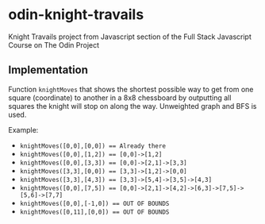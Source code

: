 # odin-knight-travails
Knight Travails project from Javascript section of the Full Stack Javascript Course on The Odin Project

## Implementation
Function `knightMoves` that shows the shortest possible way to get from one square (coordinate) to another in a 8x8 chessboard by outputting all squares the knight will stop on along the way. Unweighted graph and BFS is used.

Example:
- `knightMoves([0,0],[0,0]) == Already there`
- `knightMoves([0,0],[1,2]) == [0,0]->[1,2]`
- `knightMoves([0,0],[3,3]) == [0,0]->[2,1]->[3,3]`
- `knightMoves([3,3],[0,0]) == [3,3]->[1,2]->[0,0]`
- `knightMoves([3,3],[4,3]) == [3,3]->[5,4]->[3,5]->[4,3]`
- `knightMoves([0,0],[7,5]) == [0,0]->[2,1]->[4,2]->[6,3]->[7,5]->[5,6]->[7,7]`
- `knightMoves([0,0],[-1,0]) == OUT OF BOUNDS`
- `knightMoves([0,11],[0,0]) == OUT OF BOUNDS`